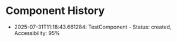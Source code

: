 # Component History

- 2025-07-31T11:18:43.661284: TestComponent - Status: created, Accessibility: 95%
